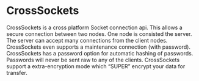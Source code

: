 # CrossSockets
CrossSockets is a cross platform Socket connection api. This allows a secure connection between two nodes. One node is consisted the server. The server can accept many connections from the client nodes. CrossSockets even supports a maintenance connection (with password). CrossSockets has a password option for automatic hashing of passwords. Passwords will never be sent raw to any of the clients. CrossSockets support a extra-encryption mode which “SUPER” encrypt your data for transfer.
